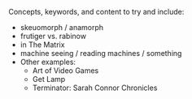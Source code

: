 Concepts, keywords, and content to try and include:

 * skeuomorph / anamorph
 * frutiger vs. rabinow
 * in The Matrix
 * machine seeing / reading machines / something
 * Other examples:
   * Art of Video Games
   * Get Lamp
   * Terminator: Sarah Connor Chronicles

